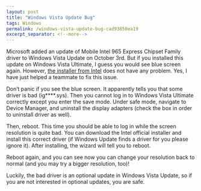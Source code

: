 ```yaml
---
layout: post
title: "Windows Vista Update Bug"
tags: Windows
permalink: /windows-vista-update-bug-cad93850ea19
excerpt_separator: <!--more-->
---
```

Microsoft added an update of Mobile Intel 965 Express Chipset Family driver to Windows Vista Update on October 3rd. But if you installed this update on Windows Vista Ultimate, I guess you would see blue screen again. However, [the installer from Intel](http://downloadcenter.intel.com/Detail_Desc.aspx?agr=N&ProductID=2880&DwnldID=14580&strOSs=153&OSFullName=Windows%20Vista*%20Home%20Premium,%2032-bit%20version&lang=eng&iid=homepage+dc_gmad_vis) does not have any problem. Yes, I have just helped a teammate to fix this issue.
<!--more-->

Don’t panic if you see the blue screen. It apparently tells you that some driver is bad (ig****.sys). Then you cannot log in to Windows Vista Ultimate correctly except you enter the save mode. Under safe mode, navigate to Device Manager, and uninstall the display adapters (check the box in order to uninstall driver as well).

Then, reboot. This time you should be able to log in while the screen resolution is quite bad. You can download the Intel official installer and install this correct driver (if Windows Update finds a driver for you please ignore it). After installing, the wizard will tell you to reboot.

Reboot again, and you can see now you can change your resolution back to normal (and you may try a bigger resolution, too)!

Luckily, the bad driver is an optional update in Windows Vista Update, so if you are not interested in optional updates, you are safe.
